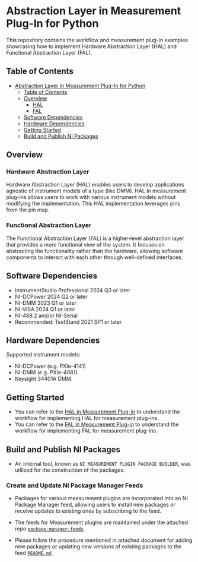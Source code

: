 # Abstraction Layer in Measurement Plug-In for Python

This repository contains the workflow and measurement plug-in examples showcasing how to implement
Hardware Abstraction Layer (HAL) and Functional Abstraction Layer (FAL).

## Table of Contents

- [Abstraction Layer in Measurement Plug-In for Python](#abstraction-layer-in-measurement-plug-in-for-python)
  - [Table of Contents](#table-of-contents)
  - [Overview](#overview)
    - [HAL](#hardware-abstraction-layer)
    - [FAL](#functional-abstraction-layer)
  - [Software Dependencies](#software-dependencies)
  - [Hardware Dependencies](#hardware-dependencies)
  - [Getting Started](#getting-started)
  - [Build and Publish NI Packages](#build-and-publish-ni-packages)

## Overview

### Hardware Abstraction Layer

Hardware Abstraction Layer (HAL) enables users to develop applications agnostic of instrument models
of a type (like DMM). HAL in measurement plug-ins allows users to work with various instrument
models without modifying the implementation. This HAL implementation leverages pins from the pin map.

### Functional Abstraction Layer

The Functional Abstraction Layer (FAL) is a higher-level abstraction layer that provides a more
functional view of the system. It focuses on abstracting the functionality rather than the
hardware, allowing software components to interact with each other through well-defined interfaces.

## Software Dependencies

- InstrumentStudio Professional 2024 Q3 or later
- NI-DCPower 2024 Q2 or later
- NI-DMM 2023 Q1 or later
- NI-VISA 2024 Q1 or later
- NI-488.2 and/or NI-Serial
- Recommended: TestStand 2021 SP1 or later

## Hardware Dependencies

Supported instrument models:

- NI-DCPower (e.g. PXIe-4141)
- NI-DMM (e.g. PXIe-4081).
- Keysight 34401A DMM.

## Getting Started

- You can refer to the [HAL in Measurement Plug-in](./docs/Hal_in_measurement_plugin.md) to
  understand the workflow for implementing HAL for measurement plug-ins.
- You can refer to the [FAL in Measurement Plug-in](./docs/Fal_in_measurement_plugin.md) to
  understand the workflow for implementing FAL for measurement plug-ins.

## Build and Publish NI Packages

- An internal tool, known as `NI MEASUREMENT PLUGIN PACKAGE BUILDER`, was utilized for the
  construction of the packages.

### Create and Update NI Package Manager Feeds

- Packages for various measurement plugins are incorporated into an NI Package Manager feed,
  allowing users to install new packages or receive updates to existing ones by subscribing to the
  feed.

- The feeds for Measurement plugins are maintained under the attached repo
  [`package-manager-feeds`](https://github.com/NI-MeasurementLink-Plug-Ins/package-manager-feeds).

- Please follow the procedure mentioned in attached document for adding new packages or updating new
  versions of existing packages to the feed
  [`README.md`](https://github.com/NI-MeasurementLink-Plug-Ins/package-manager-feeds/blob/main/package-feed-updater/README.md).

